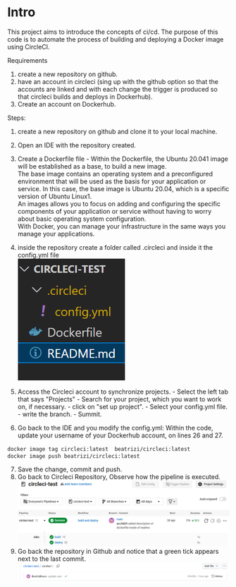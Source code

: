# Intro
This project aims to introduce the concepts of ci/cd.
The purpose of this code is to automate the process of building and deploying a Docker image using CircleCI.

Requirements
1. create a new repository on github.
2. have an account in circleci (sing up with the github option so that the accounts are linked and with each change the trigger is produced so that circleci builds and deploys in Dockerhub).
4. Create an account on Dockerhub.

Steps:
  1. create a new repository on github and clone it to your local machine.
  2. Open an IDE with the repository created.
  3. Create a Dockerfile file
    - Within the Dockerfile, the Ubuntu 20.041 image will be established as a base, to build a new image.<br>The base image contains an operating system and a preconfigured environment that will be used as the basis for your application or service. In this case, the base image is Ubuntu 20.04, which is a specific version of Ubuntu Linux1. <br>An images allows you to focus on adding and configuring the specific components of your application or service without having to worry about basic operating system configuration.<br> With Docker, you can manage your infrastructure in the same ways you manage your applications.<br>

 4. inside the repository create a folder called .circleci and inside it the config.yml file<br>
    ![project structure](./images/estructura.PNG)
    
 5.  Access the Circleci account to synchronize projects.
    - Select the left tab that says "Projects"
    - Search for your project, which you want to work on, if necessary.
    - click on "set up project".
    - Select your config.yml file.
    - write the branch.
    - Summit.
6. Go back to the IDE and you modify the config.yml:
Within the code, update your username of 
your Dockerhub account, on lines 26 and 27.
```
docker image tag circleci:latest  beatrizi/circleci:latest
docker image push beatrizi/circleci:latest
```
7. Save the change, commit and push.
8. Go back to Circleci Repository, Observe how the pipeline is executed.
    ![circleci-pipeline](./images/circleci-pipeline.PNG)
9. Go back the repository in Github and notice that a green tick appears next to the last commit.
    ![github-success-pipeline](./images/github-ccircleci.PNG)
